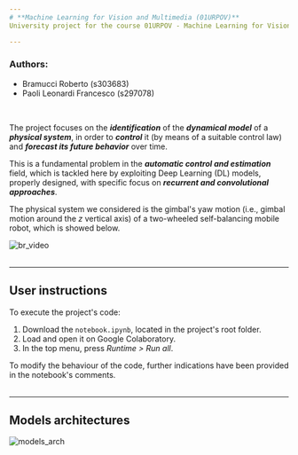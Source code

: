 ```yaml
---
# **Machine Learning for Vision and Multimedia (01URPOV)**
University project for the course 01URPOV - Machine Learning for Vision and Multimedia - at Politecnico di Torino.

---
```


### Authors:
*   Bramucci Roberto (s303683)
*   Paoli Leonardi Francesco (s297078)
<br/>

The project focuses on the **_identification_** of the **_dynamical model_** of a **_physical system_**, in order to **_control_** it (by means of a suitable control law) and **_forecast its future behavior_** over time.

This is a fundamental problem in the **_automatic control and estimation_** field, which is tackled here by exploiting Deep Learning (DL) models, properly designed, with specific focus on **_recurrent and convolutional approaches_**.

The physical system we considered is the gimbal's yaw motion (i.e., gimbal motion around the $z$ vertical axis) of a two-wheeled self-balancing mobile robot, which is showed below.


![br_video](pictures/balancing_robot/balancing_robot_movements.gif)
<br/>
<br/>

---
## User instructions
To execute the project's code:
1. Download the `notebook.ipynb`, located in the project's root folder.
2. Load and open it on Google Colaboratory.
3. In the top menu, press _Runtime > Run all_.

To modify the behaviour of the code, further indications have been provided in the notebook's comments.
<br/>
<br/>

---
## Models architectures
![models_arch](pictures/models_architecture/models_arch.png)
<br/>
<br/>

<!---
---
## Loss, metrics and performance of trained models
### Model 01
MSE (Loss), MAE and $R^{2}$ metrics on **_delta_** train/validation data:
![plot01_delta_metrics](./pictures/train_valid_metrics/01_delta.png)
Example of prediction on **_delta_** test set:
![plot01_delta_pred](pictures/prediction_performance/01_delta.png)
MSE (Loss), MAE and $R^{2}$ metrics on **_contig_** train/validation data:
![plot01_contig_metrics](pictures/train_valid_metrics/01_contig.png)
Example of prediction on **_contig_** test set:
![plot01_contig_pred](pictures/prediction_performance/01_contig.png)
<br/>
<br/>

### Model 02
MSE (Loss), MAE and $R^{2}$ metrics on **_delta_** train/validation data:
![plot02_delta_metrics](pictures/train_valid_metrics/02_delta.png)
Example of prediction on **_delta_** test set:
![plot02_delta_pred](pictures/prediction_performance/02_delta.png)
MSE (Loss), MAE and $R^{2}$ metrics on **_contig_** train/validation data:
![plot02_contig_metrics](pictures/train_valid_metrics/02_contig.png)
Example of prediction on **_contig_** test set:
![plot02_contig_pred](pictures/prediction_performance/02_contig.png)
<br/>
<br/>

### Model 03
MSE (Loss), MAE and $R^{2}$ metrics on **_delta_** train/validation data:
![plot03_delta_metrics](pictures/train_valid_metrics/03_delta.png)
Example of prediction on **_delta_** test set:
![plot03_delta_pred](pictures/prediction_performance/03_delta.png)
MSE (Loss), MAE and $R^{2}$ metrics on **_contig_** train/validation data:
![plot03_contig_metrics](pictures/train_valid_metrics/03_contig.png)
Example of prediction on **_contig_** test set:
![plot03_contig_pred](pictures/prediction_performance/03_contig.png)
<br/>
<br/>

### Model 04
MSE (Loss), MAE and $R^{2}$ metrics on **_delta_** train/validation data:
![plot04_delta_metrics](pictures/train_valid_metrics/04_delta.png)
Example of prediction on **_delta_** test set:
![plot04_delta_pred](pictures/prediction_performance/04_delta.png)
MSE (Loss), MAE and $R^{2}$ metrics on **_contig_** train/validation data:
![plot04_contig_metrics](pictures/train_valid_metrics/04_contig.png)
Example of prediction on **_contig_** test set:
![plot04_contig_pred](pictures/prediction_performance/04_contig.png)
<br/>
<br/>

### Model 05
MSE (Loss), MAE and $R^{2}$ metrics on **_delta_** train/validation data:
![plot05_delta_metrics](pictures/train_valid_metrics/05_delta.png)
Example of prediction on **_delta_** test set:
![plot05_delta_pred](pictures/prediction_performance/05_delta.png)
MSE (Loss), MAE and $R^{2}$ metrics on **_contig_** train/validation data:
![plot05_contig_metrics](pictures/train_valid_metrics/05_contig.png)
Example of prediction on **_contig_** test set:
![plot05_contig_pred](pictures/prediction_performance/05_contig.png)
<br/>
<br/>

### Model 06
MSE (Loss), MAE and $R^{2}$ metrics on **_delta_** train/validation data:
![plot06_delta_metrics](pictures/train_valid_metrics/06_delta.png)
Example of prediction on **_delta_** test set:
![plot06_delta_pred](pictures/prediction_performance/06_delta.png)
MSE (Loss), MAE and $R^{2}$ metrics on **_contig_** train/validation data:
![plot06_contig_metrics](pictures/train_valid_metrics/06_contig.png)
Example of prediction on **_contig_** test set:
![plot06_contig_pred](pictures/prediction_performance/06_contig.png)
<br/>
<br/>

### Model 07
MSE (Loss), MAE and $R^{2}$ metrics on **_delta_** train/validation data:
![plot07_delta_metrics](pictures/train_valid_metrics/07_delta.png)
Example of prediction on **_delta_** test set:
![plot07_delta_pred](pictures/prediction_performance/07_delta.png)
MSE (Loss), MAE and $R^{2}$ metrics on **_contig_** train/validation data:
![plot07_contig_metrics](pictures/train_valid_metrics/07_contig.png)
Example of prediction on **_contig_** test set:
![plot07_contig_pred](pictures/prediction_performance/07_contig.png)
<br/>
<br/>

### Model 08
MSE (Loss), MAE and $R^{2}$ metrics on **_delta_** train/validation data:
![plot08_delta_metrics](pictures/train_valid_metrics/08_delta.png)
Example of prediction on **_delta_** test set:
![plot08_delta_pred](pictures/prediction_performance/08_delta.png)
MSE (Loss), MAE and $R^{2}$ metrics on **_contig_** train/validation data:
![plot08_contig_metrics](pictures/train_valid_metrics/08_contig.png)
Example of prediction on **_contig_** test set:
![plot08_contig_pred](pictures/prediction_performance/08_contig.png)
<br/>
<br/>

### Model 09
MSE (Loss), MAE and $R^{2}$ metrics on **_delta_** train/validation data:
![plot09_delta_metrics](pictures/train_valid_metrics/09_delta.png)
Example of prediction on **_delta_** test set:
![plot09_delta_pred](pictures/prediction_performance/09_delta.png)
MSE (Loss), MAE and $R^{2}$ metrics on **_contig_** train/validation data:
![plot09_contig_metrics](pictures/train_valid_metrics/09_contig.png)
Example of prediction on **_contig_** test set:
![plot09_contig_pred](pictures/prediction_performance/09_contig.png)
<br/>
<br/>

### Model 10
MSE (Loss), MAE and $R^{2}$ metrics on **_delta_** train/validation data:
![plot10_delta_metrics](pictures/train_valid_metrics/10_delta.png)
Example of prediction on **_delta_** test set:
![plot10_delta_pred](pictures/prediction_performance/10_delta.png)
MSE (Loss), MAE and $R^{2}$ metrics on **_contig_** train/validation data:
![plot10_contig_metrics](pictures/train_valid_metrics/10_contig.png)
Example of prediction on **_contig_** test set:
![plot10_contig_pred](pictures/prediction_performance/10_contig.png)
<br/>
<br/>
-->

